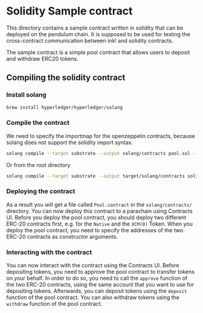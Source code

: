 # Solidity Sample contract

This directory contains a sample contract written in solidity that can be deployed on the pendulum chain.
It is supposed to be used for testing the cross-contract communication between ink! and solidity contracts.

The sample contract is a simple pool contract that allows users to deposit and withdraw ERC20 tokens.

## Compiling the solidity contract

### Install solang

```bash
brew install hyperledger/hyperledger/solang
```

### Compile the contract

We need to specify the importmap for the openzeppelin contracts, because solang does not support the solidity import
syntax.

```bash
solang compile --target substrate --output solang/contracts pool.sol --importmap @openzeppelin=openzeppelin-contracts/
````

Or from the root directory

```bash
solang compile --target substrate --output target/solang/contracts solidity-sample/pool.sol --importmap @openzeppelin=solidity-sample/openzeppelin-contracts/
```

### Deploying the contract

As a result you will get a file called `Pool.contract` in the `solang/contracts/` directory.
You can now deploy this contract to a parachain using Contracts UI.
Before you deploy the pool contract, you should deploy two different ERC-20 contracts first, e.g. for the `Native` and
the `XCM(0)` Token.
When you deploy the pool contract, you need to specify the addresses of the two ERC-20 contracts as constructor
arguments.

### Interacting with the contract

You can now interact with the contract using the Contracts UI.
Before depositing tokens, you need to approve the pool contract to transfer tokens on your behalf.
In order to do so, you need to call the `approve` function of the two ERC-20 contracts, using the same account that you
want to use for depositing tokens.
Afterwards, you can deposit tokens using the `deposit` function of the pool contract.
You can also withdraw tokens using the `withdraw` function of the pool contract.